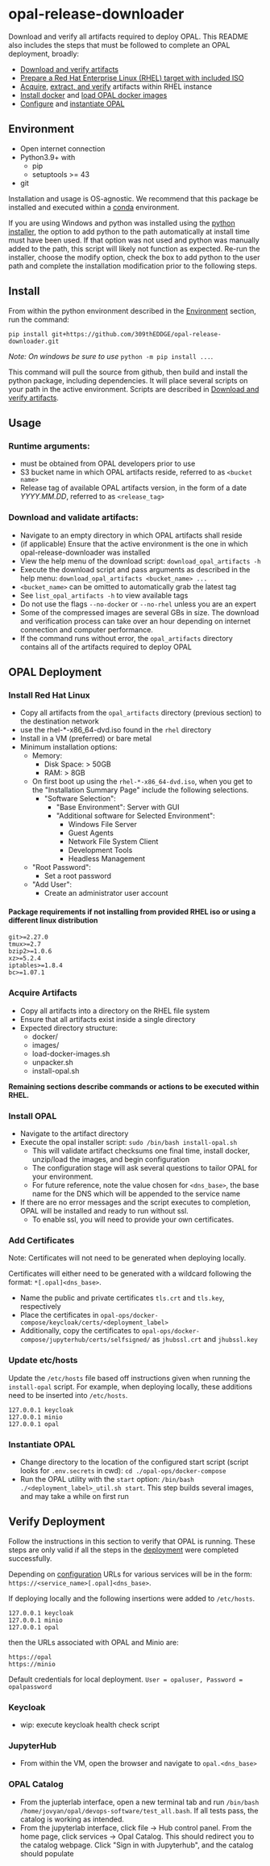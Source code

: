 
# opal-release-downloader

Download and verify all artifacts required to deploy OPAL. This README also includes the steps that must be followed to complete an OPAL deployment, broadly:

* [Download and verify artifacts](#download-and-validate-artifacts)
* [Prepare a Red Hat Enterprise Linux (RHEL) target with included ISO](#install-red-hat-linux)
* [Acquire](#acquire-artifacts), [extract, and verify](#validate-artifacts) artifacts within RHEL instance
* [Install docker](#install-docker) and [load OPAL docker images](#load-docker-images)
* [Configure](#configure-deployment) and [instantiate OPAL](#instantiate-opal)

## Environment 

* Open internet connection
* Python3.9+ with
  * pip
  * setuptools >= 43
* git

Installation and usage is OS-agnostic. We recommend that this package be installed and executed within a [conda](https://conda.io/projects/conda/en/latest/user-guide/install/index.html) environment. 

If you are using Windows and python was installed using the [python installer](https://www.python.org/downloads/windows/), the option to add python to the path automatically at install time must have been used. If that option was not used and python was manually added to the path, this script will likely not function as expected. Re-run the installer, choose the modify option, check the box to add python to the user path and complete the installation modification prior to the following steps. 

## Install

From within the python environment described in the [Environment](#environment) section, run the command:

`pip install git+https://github.com/309thEDDGE/opal-release-downloader.git`

_Note: On windows be sure to use_ `python -m pip install ...`.

This command will pull the source from github, then build and install the python package, including dependencies. It will place several scripts on your path in the active environment. Scripts are described in [Download and verify artifacts](#download-and-validate-artifacts).

## Usage

### Runtime arguments: 

* must be obtained from OPAL developers prior to use
* S3 bucket name in which OPAL artifacts reside, referred to as `<bucket name>`
* Release tag of available OPAL artifacts version, in the form of a date _YYYY.MM.DD_, referred to as `<release_tag>`

### Download and validate artifacts:

* Navigate to an empty directory in which OPAL artifacts shall reside
* (if applicable) Ensure that the active environment is the one in which opal-release-downloader was installed
* View the help menu of the download script: `download_opal_artifacts -h`
* Execute the download script and pass arguments as described in the help menu: `download_opal_artifacts <bucket_name> ...`
* `<bucket_name>` can be omitted to automatically grab the latest tag
* See `list_opal_artifacts -h` to view available tags
* Do not use the flags `--no-docker` or `--no-rhel` unless you are an expert
* Some of the compressed images are several GBs in size. The download and verification process can take over an hour depending on internet connection and computer performance.
* If the command runs without error, the `opal_artifacts` directory contains all of the artifacts required to deploy OPAL

## OPAL Deployment

### Install Red Hat Linux

* Copy all artifacts from the `opal_artifacts` directory (previous section) to the destination network
* use the rhel-*-x86_64-dvd.iso found in the `rhel` directory
* Install in a VM (preferred) or bare metal
* Minimum installation options:
  * Memory:  
    * Disk Space: > 50GB  
    * RAM: > 8GB   
  * On first boot up using the `rhel-*-x86_64-dvd.iso`, when you get to the "Installation Summary Page" include the following selections.
    * "Software Selection":
      * "Base Environment": Server with GUI
      * "Additional software for Selected Environment":
        * Windows File Server
        * Guest Agents
        * Network File System Client
        * Development Tools
        * Headless Management
  * "Root Password":
    * Set a root password
  * "Add User":
    * Create an administrator user account

#### Package requirements if not installing from provided RHEL iso or using a different linux distribution

```
git>=2.27.0      
tmux>=2.7      
bzip2>=1.0.6       
xz>=5.2.4          
iptables>=1.8.4       
bc>=1.07.1
```

### Acquire Artifacts

* Copy all artifacts into a directory on the RHEL file system
* Ensure that all artifacts exist inside a single directory
* Expected directory structure:
  - docker/
  - images/
  - load-docker-images.sh
  - unpacker.sh
  - install-opal.sh

**Remaining sections describe commands or actions to be executed within RHEL.**

### Install OPAL

* Navigate to the artifact directory
* Execute the opal installer script: `sudo /bin/bash install-opal.sh`
  * This will validate artifact checksums one final time, install docker, unzip/load the images, and begin configuration
  * The configuration stage will ask several questions to tailor OPAL for your environment.
  * For future reference, note the value chosen for `<dns_base>`, the base name for the DNS which will be appended to the service name
* If there are no error messages and the script executes to completion, OPAL will be installed and ready to run without ssl.
  * To enable ssl, you will need to provide your own certificates.
  
### Add Certificates

Note: Certificates will not need to be generated when deploying locally.

Certificates will either need to be generated with a wildcard following the format: `*[.opal]<dns_base>`.

* Name the public and private certificates `tls.crt` and `tls.key`, respectively
* Place the certificates in `opal-ops/docker-compose/keycloak/certs/<deployment_label>`
* Additionally, copy the certificates to `opal-ops/docker-compose/jupyterhub/certs/selfsigned/` as `jhubssl.crt` and `jhubssl.key`

### Update etc/hosts
Update the `/etc/hosts` file based off instructions given when running the `install-opal` script. For example, when deploying locally, these additions need to be inserted into `/etc/hosts`.  
```
127.0.0.1 keycloak
127.0.0.1 minio
127.0.0.1 opal
```

### Instantiate OPAL

* Change directory to the location of the configured start script (script looks for `.env.secrets` in cwd): `cd ./opal-ops/docker-compose`
* Run the OPAL utility with the `start` option: `/bin/bash ./<deployment_label>_util.sh start`. This step builds several images, and may take a while on first run

## Verify Deployment

Follow the instructions in this section to verify that OPAL is running. These steps are only valid if all the steps in the [deployment](#opal-deployment) were completed successfully.

Depending on [configuration](#configure-deployment) URLs for various services will be in the form: `https://<service_name>[.opal]<dns_base>`.

If deploying locally and the following insertions were added to  `/etc/hosts`.  
```
127.0.0.1 keycloak
127.0.0.1 minio
127.0.0.1 opal
```
then the URLs associated with OPAL and Minio are:
```
https://opal
https://minio
```

Default credentials for local deployment. `User = opaluser, Password = opalpassword`
### Keycloak

* wip: execute keycloak health check script

### JupyterHub

* From within the VM, open the browser and navigate to `opal.<dns_base>`

### OPAL Catalog

* From the jupterlab interface, open a new terminal tab and run `/bin/bash /home/jovyan/opal/devops-software/test_all.bash`. If all tests pass, the catalog is working as intended.
* From the jupyterlab interface, click file -> Hub control panel. From the home page, click services -> Opal Catalog. This should redirect you to the catalog webpage. Click "Sign in with Jupyterhub", and the catalog should populate

